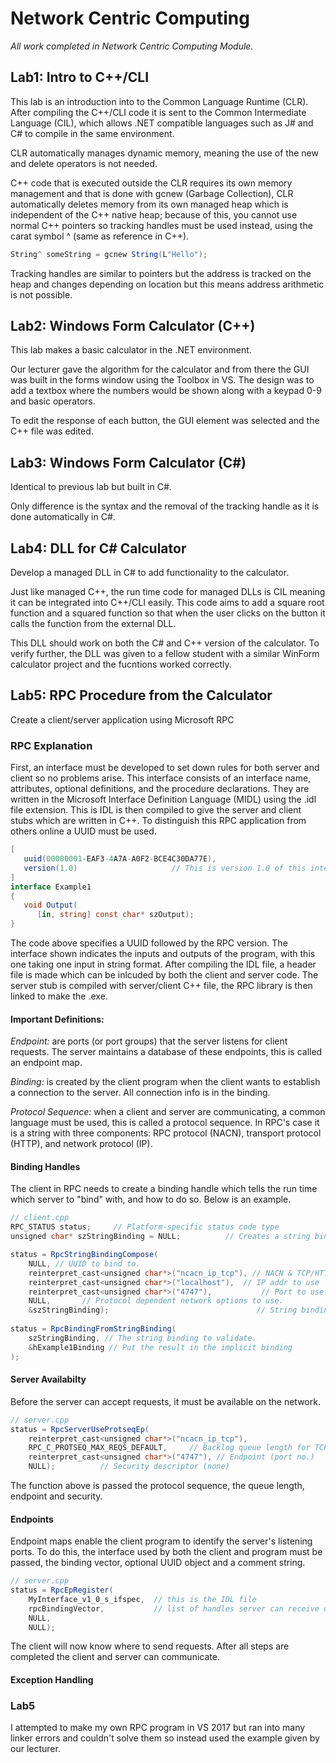 # Network Centric Computing
*All work completed in Network Centric Computing Module.*


## Lab1: Intro to C++/CLI 
This lab is an introduction into to the Common Language Runtime (CLR). 
After compiling the C++/CLI code it is sent to the Common Intermediate Language (CIL), which allows
.NET compatible languages such as J# and C# to compile in the same environment. 

CLR automatically manages dynamic memory, meaning the use of the new and delete 
operators is not needed. 

C++ code that is executed outside the CLR requires its own memory management and that is done with 
gcnew (Garbage Collection), CLR automatically deletes memory from its own managed heap which is 
independent of the C++ native heap; because of this, you cannot use normal C++ pointers so tracking
handles must be used instead, using the carat symbol ^ (same as reference in C++).

```csharp
String^ someString = gcnew String(L"Hello");
```

Tracking handles are similar to pointers but the address is tracked on the heap and changes depending
on location but this means address arithmetic is not possible.
  
  
## Lab2: Windows Form Calculator (C++)
This lab makes a basic calculator in the .NET environment.

Our lecturer gave the algorithm for the calculator and from there the GUI was built in the forms 
window using the Toolbox in VS. The design was to add a textbox where the numbers would be shown 
along with a keypad 0-9 and basic operators.

To edit the response of each button, the GUI element was selected and the C++ file was edited.
  
  
## Lab3: Windows Form Calculator (C#)
Identical to previous lab but built in C#.

Only difference is the syntax and the removal of the tracking handle as it is done automatically in
C#.
  

## Lab4: DLL for C# Calculator
Develop a managed DLL in C# to add functionality to the calculator.

Just like managed C++, the run time code for managed DLLs is CIL meaning it can be integrated into 
C++/CLI easily. This code aims to add a square root function and a squared function so that when the
user clicks on the button it calls the function from the external DLL.

This DLL should work on both the C# and C++ version of the calculator. To verify further, the DLL was
given to a fellow student with a similar WinForm calculator project and the fucntions worked correctly.


## Lab5: RPC Procedure from the Calculator
Create a client/server application using Microsoft RPC

### RPC Explanation
First, an interface must be developed to set down rules for both server and client so no problems 
arise. This interface consists of an interface name, attributes, optional definitions, and the procedure 
declarations. They are written in the Microsoft Interface Definition Language (MIDL) using the .idl 
file extension. This is IDL is then compiled to give the server and client stubs which are written in
C++. To distinguish this RPC application from others online a UUID must be used.

```csharp
[
   uuid(00000001-EAF3-4A7A-A0F2-BCE4C30DA77E),
   version(1.0)						// This is version 1.0 of this interface.
]
interface Example1 
{
   void Output(
      [in, string] const char* szOutput);
}
```

The code above specifies a UUID followed by the RPC version. The interface shown indicates the inputs 
and outputs of the program, with this one taking one input in string format. After compiling the IDL 
file, a header file is made which can be inlcuded by both the client and server code. The server stub
is compiled with server/client C++ file, the RPC library is then linked to make the .exe.


#### Important Definitions:
*Endpoint:* are ports (or port groups) that the server listens for client requests. The server maintains
a database of these endpoints, this is called an endpoint map.

*Binding:* is created by the client program when the client wants to establish 
a connection to the server. All connection info is in the binding.

*Protocol Sequence:* when a client and server are communicating, a common language must be used, this 
is called a protocol sequence. In RPC's case it is a string with three components: RPC protocol (NACN), 
transport protocol (HTTP), and network protocol (IP).

#### Binding Handles

The client in RPC needs to create a binding handle which tells the run time which server 
to "bind" with, and how to do so. Below is an example.
``` csharp
// client.cpp
RPC_STATUS status;     // Platform-specific status code type
unsigned char* szStringBinding = NULL;			// Creates a string binding handle.

status = RpcStringBindingCompose(
    NULL, // UUID to bind to.
    reinterpret_cast<unsigned char*>("ncacn_ip_tcp"), // NACN & TCP/HTTP better for remote coms
    reinterpret_cast<unsigned char*>("localhost"),	// IP addr to use                                               
    reinterpret_cast<unsigned char*>("4747"),		    // Port to use.
    NULL,		// Protocol dependent network options to use.
    &szStringBinding);								   // String binding output.
    
status = RpcBindingFromStringBinding(
    szStringBinding, // The string binding to validate.
    &hExample1Binding // Put the result in the implicit binding
); 
```

#### Server Availabilty

Before the server can accept requests, it must be available on the network. 

``` csharp
// server.cpp
status = RpcServerUseProtseqEp(
    reinterpret_cast<unsigned char*>("ncacn_ip_tcp"), 
    RPC_C_PROTSEQ_MAX_REQS_DEFAULT,     // Backlog queue length for TCP/IP (default)
    reinterpret_cast<unsigned char*>("4747"), // Endpoint (port no.)
    NULL);          // Security descriptor (none)
```

The function above is passed the protocol sequence, the queue length, endpoint and security.


#### Endpoints


Endpoint maps enable the client program to identify the server's listening ports. To do this, the interface
used by both the client and program must be passed, the binding vector, optional UUID object and a comment string.

``` csharp
// server.cpp
status = RpcEpRegister(
    MyInterface_v1_0_s_ifspec,  // this is the IDL file
    rpcBindingVector,           // list of handles server can receive on
    NULL,
    NULL);
```

The client will now know where to send requests. After all steps are completed the client and server 
can communicate.


#### Exception Handling




### Lab5 
I attempted to make my own RPC program in VS 2017 but ran into many linker errors and couldn't solve 
them so instead used the example given by our lecturer.
